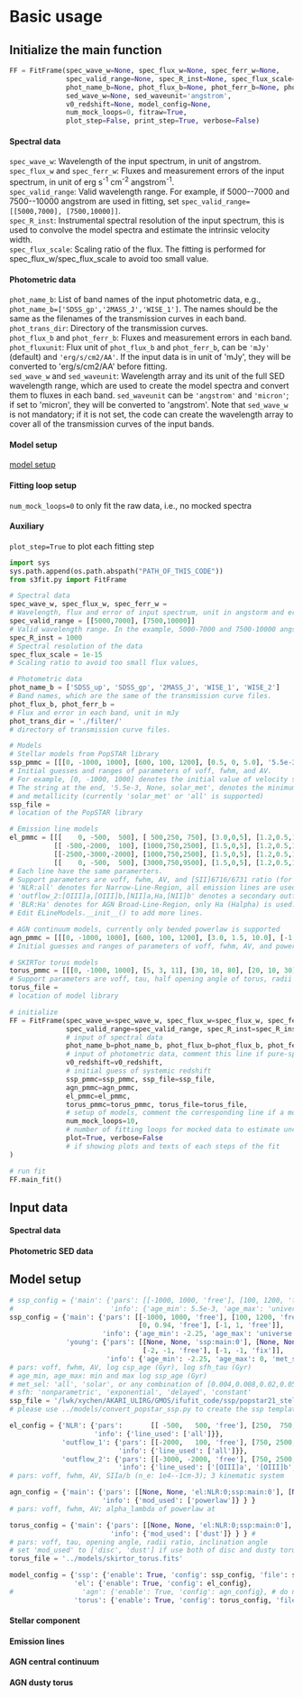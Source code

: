 # Basic usage

## Initialize the main function
```python
FF = FitFrame(spec_wave_w=None, spec_flux_w=None, spec_ferr_w=None, 
              spec_valid_range=None, spec_R_inst=None, spec_flux_scale=None, 
              phot_name_b=None, phot_flux_b=None, phot_ferr_b=None, phot_trans_dir=None, phot_fluxunit='mJy', 
              sed_wave_w=None, sed_waveunit='angstrom', 
              v0_redshift=None, model_config=None, 
              num_mock_loops=0, fitraw=True, 
              plot_step=False, print_step=True, verbose=False)
```
#### Spectral data
`spec_wave_w`: Wavelength of the input spectrum, in unit of angstrom.\
`spec_flux_w` and `spec_ferr_w`: Fluxes and measurement errors of the input spectrum, in unit of erg s<sup>-1</sup> cm<sup>-2</sup> angstrom<sup>-1</sup>.\
`spec_valid_range`: Valid wavelength range. For example, if 5000--7000 and 7500--10000 angstrom are used in fitting, set `spec_valid_range=[[5000,7000], [7500,10000]]`.\
`spec_R_inst`: Instrumental spectral resolution of the input spectrum, this is used to convolve the model spectra and estimate the intrinsic velocity width.\
`spec_flux_scale`: Scaling ratio of the flux. The fitting is performed for spec_flux_w/spec_flux_scale to avoid too small value. 
#### Photometric data
`phot_name_b`: List of band names of the input photometric data, e.g., `phot_name_b=['SDSS_gp','2MASS_J','WISE_1']`. The names should be the same as the filenames of the transmission curves in each band. \
`phot_trans_dir`: Directory of the transmission curves. \
`phot_flux_b` and `phot_ferr_b`: Fluxes and measurement errors in each band. \
`phot_fluxunit`: Flux unit of `phot_flux_b` and `phot_ferr_b`, can be `'mJy'` (default) and `'erg/s/cm2/AA'`. If the input data is in unit of 'mJy', they will be converted to 'erg/s/cm2/AA' before fitting. \
`sed_wave_w` and `sed_waveunit`: Wavelength array and its unit of the full SED wavelength range, which are used to create the model spectra and convert them to fluxes in each band. `sed_waveunit` can be `'angstrom'` and `'micron'`; if set to 'micron', they will be converted to 'angstrom'. 
Note that `sed_wave_w` is not mandatory; if it is not set, the code can create the wavelength array to cover all of the transmission curves of the input bands.
#### Model setup 
[model setup](#model-setup)

#### Fitting loop setup
`num_mock_loops=0` to only fit the raw data, i.e., no mocked spectra

#### Auxiliary
`plot_step=True` to plot each fitting step

```python
import sys
sys.path.append(os.path.abspath("PATH_OF_THIS_CODE"))
from s3fit.py import FitFrame

# Spectral data
spec_wave_w, spec_flux_w, spec_ferr_w =
# Wavelength, flux and error of input spectrum, unit in angstorm and erg/s/cm2/angstorm
spec_valid_range = [[5000,7000], [7500,10000]]
# Valid wavelength range. In the example, 5000-7000 and 7500-10000 angstorm are used in fitting.
spec_R_inst = 1000
# Spectral resolution of the data
spec_flux_scale = 1e-15
# Scaling ratio to avoid too small flux values, 

# Photometric data
phot_name_b = ['SDSS_up', 'SDSS_gp', '2MASS_J', 'WISE_1', 'WISE_2']
# Band names, which are the same of the transmission curve files.
phot_flux_b, phot_ferr_b =
# Flux and error in each band, unit in mJy
phot_trans_dir = './filter/'
# directory of transmission curve files.

# Models
# Stellar models from PopSTAR library
ssp_pmmc = [[[0, -1000, 1000], [600, 100, 1200], [0.5, 0, 5.0], '5.5e-3, None, solar_met']]
# Initial guesses and ranges of parameters of voff, fwhm, and AV.
# For example, [0, -1000, 1000] denotes the initial value of velocity shift is 0, and is allowed to vary from -1000 to 1000 km/s.
# The string at the end, '5.5e-3, None, solar_met', denotes the minimum (5,5e-3 Gyr) and maximum (None if set to Universe age) stellar ages,
# and metallicity (currently 'solar_met' or 'all' is supported)
ssp_file =
# location of the PopSTAR library

# Emission line models
el_pmmc = [[[    0, -500,  500], [ 500,250, 750], [3.0,0,5], [1.2,0.5,1.45], 'NLR:all'], 
           [[ -500,-2000,  100], [1000,750,2500], [1.5,0,5], [1.2,0.5,1.45], 'outflow_1:all'], 
           [[-2500,-3000,-2000], [1000,750,2500], [1.5,0,5], [1.2,0.5,1.45], 'outflow_2:[OIII]a,[OIII]b,[NII]a,Ha,[NII]b'],
           [[    0, -500,  500], [3000,750,9500], [1.5,0,5], [1.2,0.5,1.45], 'BLR:Ha']]
# Each line have the same paramerters.
# Support parameters are voff, fwhm, AV, and [SII]6716/6731 ratio (for electron density of 1e4--1cm-3)
# 'NLR:all' denotes for Narrow-Line-Region, all emission lines are used.
# 'outflow_2:[OIII]a,[OIII]b,[NII]a,Ha,[NII]b' denotes a secondary outflow component, for which only [OIII] doublets and Ha-[NII] complex are used.
# 'BLR:Ha' denotes for AGN Broad-Line-Region, only Ha (Halpha) is used.
# Edit ELineModels.__init__() to add more lines.

# AGN continuum models, currently only bended powerlaw is supported
agn_pmmc = [[[0, -1000, 1000], [600, 100, 1200], [3.0, 1.5, 10.0], [-1.7, -1.7, -1.7], 'powerlaw']]
# Initial guesses and ranges of parameters of voff, fwhm, AV, and powerlaw index from 0.1 to 5 micron.

# SKIRTor torus models
torus_pmmc = [[[0, -1000, 1000], [5, 3, 11], [30, 10, 80], [20, 10, 30], [50, 0, 90], 'disc+dust']] #'disc+dust'
# Support parameters are voff, tau, half opening angle of torus, radii ratio, inclination angle
torus_file = 
# location of model library

# initialize 
FF = FitFrame(spec_wave_w=spec_wave_w, spec_flux_w=spec_flux_w, spec_ferr_w=spec_ferr_w, 
              spec_valid_range=spec_valid_range, spec_R_inst=spec_R_inst, spec_flux_scale=spec_flux_scale,
              # input of spectral data 
              phot_name_b=phot_name_b, phot_flux_b=phot_flux_b, phot_ferr_b=phot_ferr_b, phot_trans_dir=phot_trans_dir,
              # input of photometric data, comment this line if pure-spectral fitting is required
              v0_redshift=v0_redshift,
              # initial guess of systemic redshift
              ssp_pmmc=ssp_pmmc, ssp_file=ssp_file, 
              agn_pmmc=agn_pmmc, 
              el_pmmc=el_pmmc, 
              torus_pmmc=torus_pmmc, torus_file=torus_file, 
              # setup of models, comment the corresponding line if a model is not required
              num_mock_loops=10,
              # number of fitting loops for mocked data to estimate uncertainties of parameters; set to 1 if only raw data is fit
              plot=True, verbose=False
              # if showing plots and texts of each steps of the fit
)

# run fit
FF.main_fit()

```

## Input data
#### Spectral data

#### Photometric SED data

## Model setup
```python
# ssp_config = {'main': {'pars': [[-1000, 1000, 'free'], [100, 1200, 'free'], [0, 5.0, 'free'], [-1, -1, 'fix'], [-1, -1, 'fix']], 
#                        'info': {'age_min': 5.5e-3, 'age_max': 'universe', 'met_sel': 'solar', 'sfh': 'nonparametric'} } }
ssp_config = {'main': {'pars': [[-1000, 1000, 'free'], [100, 1200, 'free'], [0, 5.0, 'free'], 
                                [0, 0.94, 'free'], [-1, 1, 'free']], 
                       'info': {'age_min': -2.25, 'age_max': 'universe', 'met_sel': 'solar', 'sfh': 'exponential'} }, 
              'young': {'pars': [[None, None, 'ssp:main:0'], [None, None, 'ssp:main:1'], [None, None, 'ssp:main:2'], 
                                 [-2, -1, 'free'], [-1, -1, 'fix']], 
                        'info': {'age_min': -2.25, 'age_max': 0, 'met_sel': 'solar', 'sfh': 'constant'} } }
# pars: voff, fwhm, AV, log csp_age (Gyr), log sfh_tau (Gyr)
# age_min, age_max: min and max log ssp_age (Gyr)
# met_sel: 'all', 'solar', or any combination of [0.004,0.008,0.02,0.05]
# sfh: 'nonparametric', 'exponential', 'delayed', 'constant'
ssp_file = '/lwk/xychen/AKARI_ULIRG/GMOS/ifufit_code/ssp/popstar21_stellar_nebular_fullwave.fits'
# please use ../models/convert_popstar_ssp.py to create the ssp template library

el_config = {'NLR': {'pars':       [[ -500,   500, 'free'], [250,  750, 'free'], [0, 5, 'free'], [0.5, 1.45, 'free']], 
                     'info': {'line_used': ['all']}}, 
             'outflow_1': {'pars': [[-2000,   100, 'free'], [750, 2500, 'free'], [0, 5, 'free'], [0.5, 1.45, 'free']], 
                           'info': {'line_used': ['all']}}, 
             'outflow_2': {'pars': [[-3000, -2000, 'free'], [750, 2500, 'free'], [0, 5, 'free'], [0.5, 1.45, 'free']], 
                           'info': {'line_used': ['[OIII]a', '[OIII]b', '[NII]a', 'Ha', '[NII]b']} } }
# pars: voff, fwhm, AV, SIIa/b (n_e: 1e4--1cm-3); 3 kinematic system

agn_config = {'main': {'pars': [[None, None, 'el:NLR:0;ssp:main:0'], [None, None, 'el:NLR:1;ssp:main:1'], [1.5, 10.0, 'free'], [-1.7, None, 'fix']],
                       'info': {'mod_used': ['powerlaw']} } }
# pars: voff, fwhm, AV; alpha_lambda of powerlaw at 

torus_config = {'main': {'pars': [[None, None, 'el:NLR:0;ssp:main:0'], [3, 11, 'free'], [10, 80, 'free'], [10, 30, 'free'], [0, 90, 'free']],
                         'info': {'mod_used': ['dust']} } } # 
# pars: voff, tau, opening angle, radii ratio, inclination angle
# set 'mod_used' to ['disc', 'dust'] if use both of disc and dusty torus modules
torus_file = '../models/skirtor_torus.fits'

model_config = {'ssp': {'enable': True, 'config': ssp_config, 'file': ssp_file}, 
                'el': {'enable': True, 'config': el_config}, 
#                 'agn': {'enable': True, 'config': agn_config}, # do not use agn powerlaw since the example is type-2
                'torus': {'enable': True, 'config': torus_config, 'file': torus_file}}
```

#### Stellar component

#### Emission lines

#### AGN central continuum

#### AGN dusty torus

